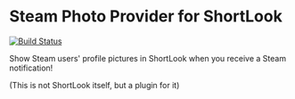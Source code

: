 # Steam Photo Provider for ShortLook
[![Build Status](https://travis-ci.org/JeffResc/ShortLook-Steam.svg?branch=master)](https://travis-ci.org/JeffResc/ShortLook-Steam)

Show Steam users' profile pictures in ShortLook when you receive a Steam notification!

(This is not ShortLook itself, but a plugin for it)
